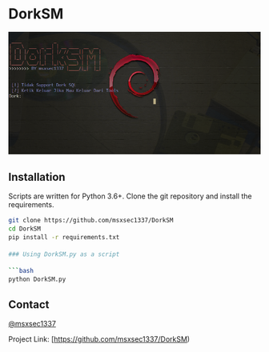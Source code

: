 # DorkSM

![Screenshot_1](https://github.com/msxsec1337/DorkSM/blob/main/dorksm.png)

## Installation

Scripts are written for Python 3.6+.  Clone the git repository and install the requirements.

```bash
git clone https://github.com/msxsec1337/DorkSM
cd DorkSM
pip install -r requirements.txt

### Using DorkSM.py as a script

```bash
python DorkSM.py
```

## Contact

[@msxsec1337](https://www.instagram.com/msxsec1337/)

Project Link: [https://github.com/msxsec1337/DorkSM)
